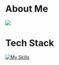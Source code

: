 # About Me
![](https://github-readme-stats.vercel.app/api/top-langs?username=kaiyuskis&show_icons=true&locale=en&layout=compact)

# Tech Stack
[![My Skills](https://skillicons.dev/icons?i=py,tensorflow,docker,discord,twitter,instagram,ps,pr,windows,apple)](https://skillicons.dev)
